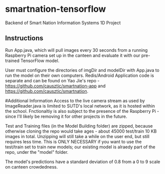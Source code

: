 # smartnation-tensorflow
Backend of Smart Nation Information Systems 1D Project

## Instructions
Run App.java, which will pull images every 30 seconds from a running Raspberry Pi camera set up in the canteen and evaluate it with our pre-trained TensorFlow model.

User must configure the directories of imgDir and modelDir with App.java to run the model on their own computers. Redis/Android Application code is separate and can be found on Yao Jie's repo - https://github.com/causztic/smartnation-app and https://github.com/causztic/smartnation.

#Additional Information
Access to the live camera stream as used by ImageReader.java is limited to SUTD's local network, as it is hosted within the school. Fnctionaltiy is also subject to the presence of the Raspberry Pi - since I'll likely be removing it for other projects in the future.

Test and Training files (in the Model Building folder) are zipped, because otherwise cloning the repo would take ages - about 45000 test/train 10 KB images in total. Unzipping will still take a while on the user end, but still requires less time. This is ONLY NECESSARY if you want to use the test/train set to train new models; our existing model is alraedy part of the repo, under the "model" folder.

The model's predictions have a standard deviation of 0.8 from a 0 to 9 scale on canteen crowdedness.
